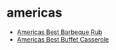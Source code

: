 # americas

 * [Americas Best Barbeque Rub](../../index/a/americas-best-barbeque-rub.json)
 * [Americas Best Buffet Casserole](../../index/a/americas-best-buffet-casserole.json)
